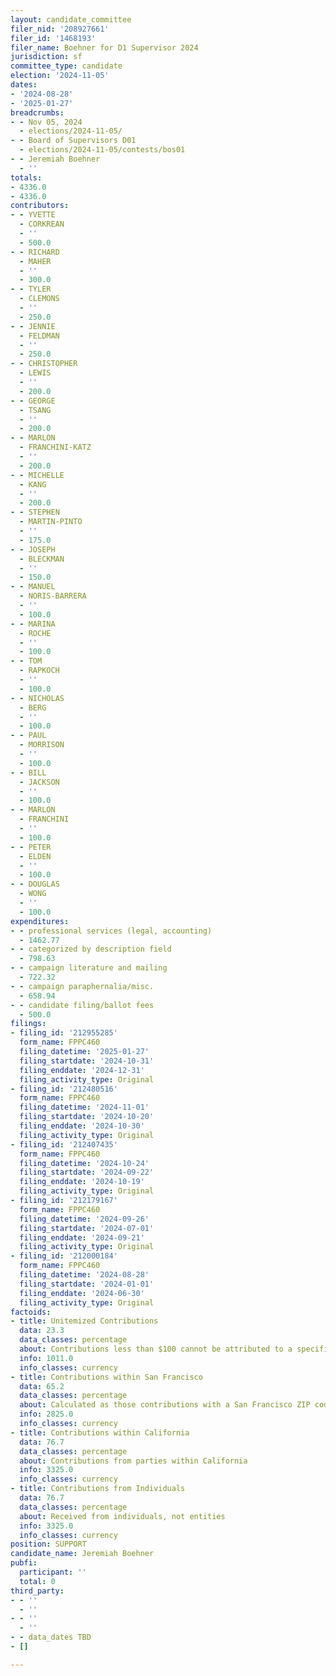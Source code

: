 ```yaml
---
layout: candidate_committee
filer_nid: '208927661'
filer_id: '1468193'
filer_name: Boehner for D1 Supervisor 2024
jurisdiction: sf
committee_type: candidate
election: '2024-11-05'
dates:
- '2024-08-28'
- '2025-01-27'
breadcrumbs:
- - Nov 05, 2024
  - elections/2024-11-05/
- - Board of Supervisors D01
  - elections/2024-11-05/contests/bos01
- - Jeremiah Boehner
  - ''
totals:
- 4336.0
- 4336.0
contributors:
- - YVETTE
  - CORKREAN
  - ''
  - 500.0
- - RICHARD
  - MAHER
  - ''
  - 300.0
- - TYLER
  - CLEMONS
  - ''
  - 250.0
- - JENNIE
  - FELDMAN
  - ''
  - 250.0
- - CHRISTOPHER
  - LEWIS
  - ''
  - 200.0
- - GEORGE
  - TSANG
  - ''
  - 200.0
- - MARLON
  - FRANCHINI-KATZ
  - ''
  - 200.0
- - MICHELLE
  - KANG
  - ''
  - 200.0
- - STEPHEN
  - MARTIN-PINTO
  - ''
  - 175.0
- - JOSEPH
  - BLECKMAN
  - ''
  - 150.0
- - MANUEL
  - NORIS-BARRERA
  - ''
  - 100.0
- - MARINA
  - ROCHE
  - ''
  - 100.0
- - TOM
  - RAPKOCH
  - ''
  - 100.0
- - NICHOLAS
  - BERG
  - ''
  - 100.0
- - PAUL
  - MORRISON
  - ''
  - 100.0
- - BILL
  - JACKSON
  - ''
  - 100.0
- - MARLON
  - FRANCHINI
  - ''
  - 100.0
- - PETER
  - ELDEN
  - ''
  - 100.0
- - DOUGLAS
  - WONG
  - ''
  - 100.0
expenditures:
- - professional services (legal, accounting)
  - 1462.77
- - categorized by description field
  - 798.63
- - campaign literature and mailing
  - 722.32
- - campaign paraphernalia/misc.
  - 658.94
- - candidate filing/ballot fees
  - 500.0
filings:
- filing_id: '212955285'
  form_name: FPPC460
  filing_datetime: '2025-01-27'
  filing_startdate: '2024-10-31'
  filing_enddate: '2024-12-31'
  filing_activity_type: Original
- filing_id: '212480516'
  form_name: FPPC460
  filing_datetime: '2024-11-01'
  filing_startdate: '2024-10-20'
  filing_enddate: '2024-10-30'
  filing_activity_type: Original
- filing_id: '212407435'
  form_name: FPPC460
  filing_datetime: '2024-10-24'
  filing_startdate: '2024-09-22'
  filing_enddate: '2024-10-19'
  filing_activity_type: Original
- filing_id: '212179167'
  form_name: FPPC460
  filing_datetime: '2024-09-26'
  filing_startdate: '2024-07-01'
  filing_enddate: '2024-09-21'
  filing_activity_type: Original
- filing_id: '212000184'
  form_name: FPPC460
  filing_datetime: '2024-08-28'
  filing_startdate: '2024-01-01'
  filing_enddate: '2024-06-30'
  filing_activity_type: Original
factoids:
- title: Unitemized Contributions
  data: 23.3
  data_classes: percentage
  about: Contributions less than $100 cannot be attributed to a specific individual
  info: 1011.0
  info_classes: currency
- title: Contributions within San Francisco
  data: 65.2
  data_classes: percentage
  about: Calculated as those contributions with a San Francisco ZIP code
  info: 2825.0
  info_classes: currency
- title: Contributions within California
  data: 76.7
  data_classes: percentage
  about: Contributions from parties within California
  info: 3325.0
  info_classes: currency
- title: Contributions from Individuals
  data: 76.7
  data_classes: percentage
  about: Received from individuals, not entities
  info: 3325.0
  info_classes: currency
position: SUPPORT
candidate_name: Jeremiah Boehner
pubfi:
  participant: ''
  total: 0
third_party:
- - ''
  - ''
- - ''
  - ''
- - data_dates TBD
- []

---
```


